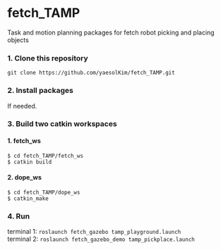 # fetch_TAMP

Task and motion planning packages for fetch robot picking and placing objects		


### 1. Clone this repository

`git clone https://github.com/yaesolKim/fetch_TAMP.git`   

### 2. Install packages

If needed.

### 3. Build two catkin workspaces

#### 1. fetch_ws 
```
$ cd fetch_TAMP/fetch_ws
$ catkin build
```

#### 2. dope_ws
```
$ cd fetch_TAMP/dope_ws
$ catkin_make
```

### 4. Run
terminal 1: `roslaunch fetch_gazebo tamp_playground.launch`   
terminal 2: `roslaunch fetch_gazebo_demo tamp_pickplace.launch`

